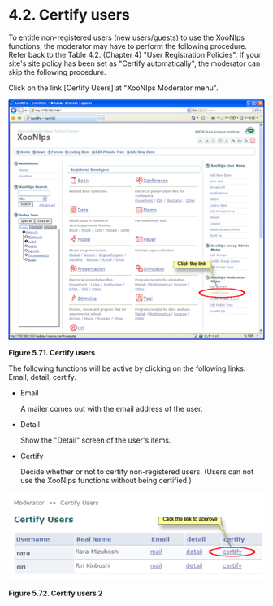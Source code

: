 # 4.2. Certify users

To entitle non-registered users \(new users/guests\) to use the XooNIps functions, the moderator may have to perform the following procedure. Refer back to the Table 4.2. \(Chapter 4\) "User Registration Policies". If your site's site policy has been set as "Certify automatically", the moderator can skip the following procedure.

Click on the link \[Certify Users\] at "XooNIps Moderator menu".

![Certify users](../../../.gitbook/assets/xoonips-operate91.png)

**Figure 5.71. Certify users**

The following functions will be active by clicking on the following links: Email, detail, certify.

* Email

  A mailer comes out with the email address of the user.

* Detail

  Show the "Detail" screen of the user's items.

* Certify

  Decide whether or not to certify non-registered users. \(Users can not use the XooNIps functions without being certified.\)

![Certify users 2](../../../.gitbook/assets/xoonips-operate92.png)

**Figure 5.72. Certify users 2**

